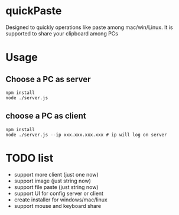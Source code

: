 # quickPaste
Designed to quickly operations like paste among mac/win/Linux. It is supported to share your clipboard among PCs

# Usage

## Choose a PC as server
```
npm install
node ./server.js
```
## choose a PC as client
```
npm install
node ./server.js --ip xxx.xxx.xxx.xxx # ip will log on server
```

# TODO list
* support more client (just one now)
* support image (just string now)
* support file paste (just string now)
* support UI for config server or client
* create installer for windows/mac/linux
* support mouse and keyboard share

